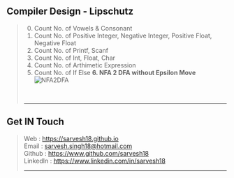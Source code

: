 Compiler Design - Lipschutz
---------------------------
>0. Count No. of Vowels & Consonant
>1. Count No. of Positive Integer, Negative Integer, Positive Float, Negative Float
>2. Count No. of Printf, Scanf
>3. Count No. of Int, Float, Char
>4. Count No. of Arthimetic Expression
>5. Count No. of If Else
>**6. NFA 2 DFA without Epsilon Move**
>![NFA2DFA](https://github.com/Sarvesh18/CodeBook/blob/master/AICTE%20(SmartIndiaHackathon17%20%26%20Technomentum17)/Technomentum17.jpg)
><br>
><hr>
Get IN Touch 
------------
>Web : https://sarvesh18.github.io <br>
>Email : sarvesh.singh18@hotmail.com <br>
>Github : https://www.github.com/sarvesh18 <br>
>LinkedIn : https://www.linkedin.com/in/sarvesh18 <br>
><hr>